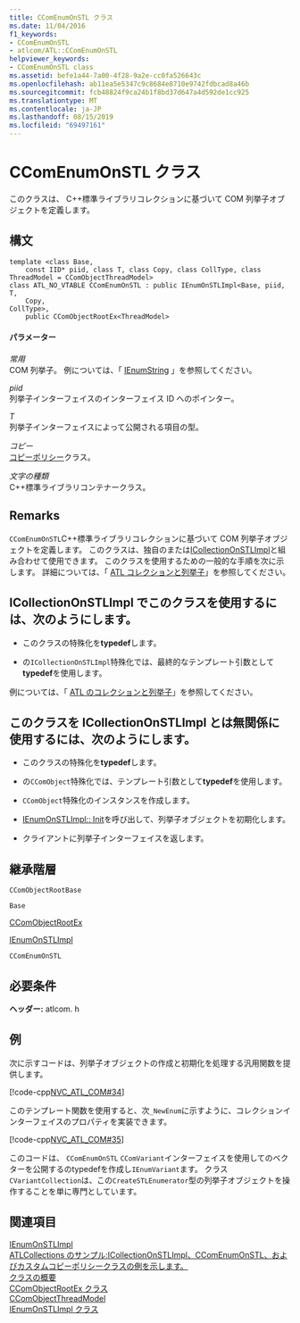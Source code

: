 ```yaml
---
title: CComEnumOnSTL クラス
ms.date: 11/04/2016
f1_keywords:
- CComEnumOnSTL
- atlcom/ATL::CComEnumOnSTL
helpviewer_keywords:
- CComEnumOnSTL class
ms.assetid: befe1a44-7a00-4f28-9a2e-cc0fa526643c
ms.openlocfilehash: ab11ea5e5347c9c8684e8710e9742fdbcad8a46b
ms.sourcegitcommit: fcb48824f9ca24b1f8bd37d647a4d592de1cc925
ms.translationtype: MT
ms.contentlocale: ja-JP
ms.lasthandoff: 08/15/2019
ms.locfileid: "69497161"
---
```

# <a name="ccomenumonstl-class"></a>CComEnumOnSTL クラス

このクラスは、 C++標準ライブラリコレクションに基づいて COM 列挙子オブジェクトを定義します。

## <a name="syntax"></a>構文

```
template <class Base,
    const IID* piid, class T, class Copy, class CollType, class ThreadModel = CComObjectThreadModel>
class ATL_NO_VTABLE CComEnumOnSTL : public IEnumOnSTLImpl<Base, piid,
T,
    Copy,
CollType>,
    public CComObjectRootEx<ThreadModel>
```

#### <a name="parameters"></a>パラメーター

*常用*<br/>
COM 列挙子。 例については、「 [IEnumString](/windows/win32/api/objidl/nn-objidl-ienumstring) 」を参照してください。

*piid*<br/>
列挙子インターフェイスのインターフェイス ID へのポインター。

*T*<br/>
列挙子インターフェイスによって公開される項目の型。

*コピー*<br/>
[コピーポリシー](../../atl/atl-copy-policy-classes.md)クラス。

*文字の種類*<br/>
C++標準ライブラリコンテナークラス。

## <a name="remarks"></a>Remarks

`CComEnumOnSTL`C++標準ライブラリコレクションに基づいて COM 列挙子オブジェクトを定義します。 このクラスは、独自のまたは[ICollectionOnSTLImpl](../../atl/reference/icollectiononstlimpl-class.md)と組み合わせて使用できます。 このクラスを使用するための一般的な手順を次に示します。 詳細については、「 [ATL コレクションと列挙子](../../atl/atl-collections-and-enumerators.md)」を参照してください。

## <a name="to-use-this-class-with-icollectiononstlimpl"></a>ICollectionOnSTLImpl でこのクラスを使用するには、次のようにします。

- このクラスの特殊化を**typedef**します。

- の`ICollectionOnSTLImpl`特殊化では、最終的なテンプレート引数として**typedef**を使用します。

例については、「 [ATL のコレクションと列挙子](../../atl/atl-collections-and-enumerators.md)」を参照してください。

## <a name="to-use-this-class-independently-of-icollectiononstlimpl"></a>このクラスを ICollectionOnSTLImpl とは無関係に使用するには、次のようにします。

- このクラスの特殊化を**typedef**します。

- の`CComObject`特殊化では、テンプレート引数として**typedef**を使用します。

- `CComObject`特殊化のインスタンスを作成します。

- [IEnumOnSTLImpl:: Init](../../atl/reference/ienumonstlimpl-class.md#init)を呼び出して、列挙子オブジェクトを初期化します。

- クライアントに列挙子インターフェイスを返します。

## <a name="inheritance-hierarchy"></a>継承階層

`CComObjectRootBase`

`Base`

[CComObjectRootEx](../../atl/reference/ccomobjectrootex-class.md)

[IEnumOnSTLImpl](../../atl/reference/ienumonstlimpl-class.md)

`CComEnumOnSTL`

## <a name="requirements"></a>必要条件

**ヘッダー:** atlcom. h

## <a name="example"></a>例

次に示すコードは、列挙子オブジェクトの作成と初期化を処理する汎用関数を提供します。

[!code-cpp[NVC_ATL_COM#34](../../atl/codesnippet/cpp/ccomenumonstl-class_1.h)]

このテンプレート関数を使用すると、次`_NewEnum`に示すように、コレクションインターフェイスのプロパティを実装できます。

[!code-cpp[NVC_ATL_COM#35](../../atl/codesnippet/cpp/ccomenumonstl-class_2.h)]

このコードは、 `CComEnumOnSTL` `CComVariant`インターフェイスを使用してのベクターを公開するのtypedefを作成し`IEnumVariant`ます。 クラス`CVariantCollection`は、この`CreateSTLEnumerator`型の列挙子オブジェクトを操作することを単に専門としています。

## <a name="see-also"></a>関連項目

[IEnumOnSTLImpl](../../atl/reference/ienumonstlimpl-class.md)<br/>
[ATLCollections のサンプル:ICollectionOnSTLImpl、CComEnumOnSTL、およびカスタムコピーポリシークラスの例を示します。](../../overview/visual-cpp-samples.md)<br/>
[クラスの概要](../../atl/atl-class-overview.md)<br/>
[CComObjectRootEx クラス](../../atl/reference/ccomobjectrootex-class.md)<br/>
[CComObjectThreadModel](atl-typedefs.md#ccomobjectthreadmodel)<br/>
[IEnumOnSTLImpl クラス](../../atl/reference/ienumonstlimpl-class.md)
